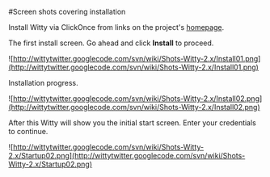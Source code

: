 #Screen shots covering installation

Install Witty via ClickOnce from links on the project's [homepage](http://code.google.com/p/wittytwitter/).

The first install screen. Go ahead and click **Install** to proceed.

![http://wittytwitter.googlecode.com/svn/wiki/Shots-Witty-2.x/Install01.png](http://wittytwitter.googlecode.com/svn/wiki/Shots-Witty-2.x/Install01.png)

Installation progress.

![http://wittytwitter.googlecode.com/svn/wiki/Shots-Witty-2.x/Install02.png](http://wittytwitter.googlecode.com/svn/wiki/Shots-Witty-2.x/Install02.png)

After this Witty will show you the initial start screen. Enter your credentials to continue.

![http://wittytwitter.googlecode.com/svn/wiki/Shots-Witty-2.x/Startup02.png](http://wittytwitter.googlecode.com/svn/wiki/Shots-Witty-2.x/Startup02.png)